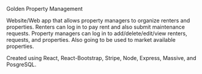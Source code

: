 Golden Property Management 

Website/Web app that allows property managers to organize renters and properties. Renters can log in to pay rent and also submit maintenance requests. Property managers can log in to add/delete/edit/view renters, requests, and properties. 
Also going to be used to market available properties. 

Created using React, React-Bootstrap, Stripe, Node, Express, Massive, and PosgreSQL.

